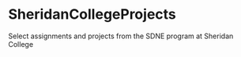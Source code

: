 # SheridanCollegeProjects
Select assignments and projects from the SDNE program at Sheridan College
